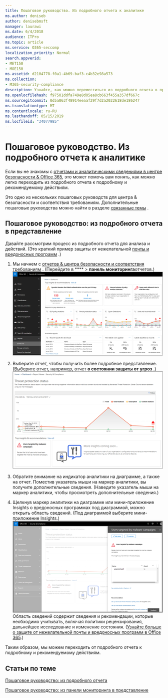 ```yaml
---
title: Пошаговое руководство. Из подробного отчета к аналитике
ms.author: deniseb
author: denisebmsft
manager: laurawi
ms.date: 6/4/2018
audience: ITPro
ms.topic: article
ms.service: O365-seccomp
localization_priority: Normal
search.appverid:
- MET150
- MOE150
ms.assetid: d2104778-f0a1-4b69-baf3-c4b32e98a573
ms.collection:
- M365-security-compliance
description: Узнайте, как можно переместиться из подробного отчета в представление о рекомендуемых действиях в центре &amp; безопасности и соответствия требованиям.
ms.openlocfilehash: f97501ddfa749e8d05ea8cb663f455a357df667c
ms.sourcegitcommit: 0d5a863f48914eeaaf29f7d2a2022618de186247
ms.translationtype: MT
ms.contentlocale: ru-RU
ms.lasthandoff: 05/15/2019
ms.locfileid: "34077985"
---
```

# <a name="walkthrough---from-a-detailed-report-to-an-insight"></a>Пошаговое руководство. Из подробного отчета к аналитике

Если вы не знакомы с [отчетами и аналитическими сведениями в центре безопасности &amp; Office 365](reports-and-insights-in-security-and-compliance.md), это может помочь вам понять, как можно легко переходить из подробного отчета к подробному и рекомендуемому действиям. 
  
Это одно из нескольких пошаговых руководств для центра &amp; безопасности и соответствия требованиям. Дополнительные пошаговые руководства можно найти в разделе [связанные темы](#related-topics) . 
  
## <a name="walkthrough-from-a-detailed-report-to-an-insight"></a>Пошаговое руководство: из подробного отчета в представление

Давайте рассмотрим процесс из подробного отчета для анализа и действий. (Это краткий пример защиты от нежелательной [почты и вредоносных программ](anti-spam-and-anti-malware-protection.md) .) 
  
1. Мы начнем с [отчетов &amp; центра безопасности и соответствия требованиям](https://protection.office.com) . (Перейдите в **** \> **панель мониторинга**отчетов.) <br/>![В центре безопасности &amp; и соответствия требованиям выберите панель мониторинга \> отчетов](media/68f3bb7c-b4f7-4cca-904b-478643a93c94.png)
  
2. Выберите отчет, чтобы получить более подробное представление. (Выберите отчет, например, отчет **о состоянии защиты от угроз** .)<br/>![Отчет о состоянии защиты от угроз, в котором отображается аналитика](media/f47d7dbd-816a-47ba-b8db-53919fbed192.png)
  
3. Обратите внимание на индикатор аналитики на диаграмме, а также на отчет. Поместив указатель мыши на маркер аналитики, вы получите дополнительные сведения. (Наведите указатель мыши на маркер аналитики, чтобы просмотреть дополнительные сведения.)
    
4. Щелкнув маркер аналитики на диаграмме или мини-приложение Insights о вредоносных программах под диаграммой, можно открыть область сведений. (Под диаграммой выберите мини-приложение Insights.)<br/>![Сведения об вредоносных программах](media/2c8bccc5-ca4e-4bb9-ad4c-55fcee0535b7.png)<br/>Область сведений содержит сведения и рекомендации, которые необходимо учитывать, включая политики рецензирования, дальнейшее исследование и изменение состояния. ([Узнайте больше о защите от нежелательной почты и вредоносных программ в Office 365](anti-spam-and-anti-malware-protection.md).)
    
Таким образом, мы можем переходить от подробного отчета к подробному и рекомендуемому действиям. 
  
## <a name="related-topics"></a>Статьи по теме

[Пошаговое руководство: из подробного отчета](from-an-insight-to-a-detailed-report.md)
  
[Пошаговое руководство: из панели мониторинга в представление](from-a-dashboard-to-an-insight.md)
  

